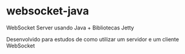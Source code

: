 websocket-java
==============

WebSocket Server usando Java + Bibliotecas Jetty

Desenvolvido para estudos de como utilizar um servidor e um cliente WebSocket
